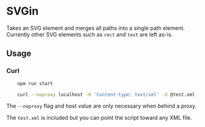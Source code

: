 # SVGin

Takes an SVG element and merges all paths into a single path element. Currently other SVG elements such as `rect` and `text` are left as-is.

## Usage

### Curl

```bash
	npm run start

	curl --noproxy localhost -H 'Content-type: text/xml' -d @test.xml -X POST http://localhost:3080/v1/gin
```

The `--noproxy` flag and host value are only necessary when behind a proxy.

The `test.xml` is included but you can point the script toward any XML file.